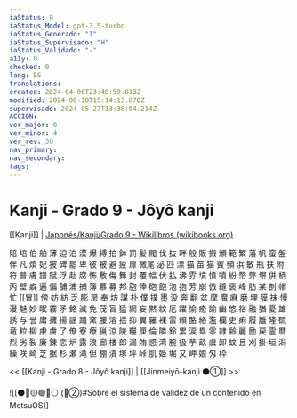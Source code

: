 ```yaml
---
iaStatus: 8
iaStatus_Model: gpt-3.5-turbo
iaStatus_Generado: "I"
iaStatus_Supervisado: "H"
iaStatus_Validado: "-"
a11y: 0
checked: 0
lang: ES
translations: 
created: 2024-04-06T23:48:59.813Z
modified: 2024-06-10T15:14:13.870Z
supervisado: 2024-05-27T13:38:04.214Z
ACCION: 
ver_major: 0
ver_minor: 4
ver_rev: 30
nav_primary: 
nav_secondary: 
tags:
---
```

# Kanji - Grado 9 - Jôyô kanji

[[Kanji]] | [Japonés/Kanji/Grado 9 - Wikilibros (wikibooks.org)](https://es.wikibooks.org/wiki/Japon%C3%A9s/Kanji/Grado_9)

賠 培 伯 舶 薄 迫 泊 漠 爆 縛 拍 鉢 罰 髪 閥 伐 抜 畔 般 販 搬 頒 範 繁 藩 帆 蛮 盤 伴 凡 煩 妃 披 碑 罷 卑 彼 被 避 疲 扉 微尾 泌 匹 漂 描 苗 猫 賓 頻 浜 敏 瓶 扶 附 符 普 膚 譜 賦 浮 赴 腐 怖 敷 侮 舞 封 覆 幅 伏 払 沸 雰 墳 憤 噴 紛 幣 弊 塀 併 柄 丙 壁 癖 遍 偏 舗 浦 捕 簿 慕 募 邦 胞 俸 砲 飽 泡 抱 芳 崩 倣 縫 褒 峰 肪 某 剖 帽 忙 [[冒]] 傍 妨 紡 乏 膨 房 奉 坊 謀 朴 僕 撲 墨 没 奔 翻 盆 摩 魔 麻 磨 埋 膜 抹 慢 漫 魅 妙 眠 霧 矛 銘 滅 免 茂 盲 猛 網 妄 黙 紋 厄 躍 愉 癒 諭 幽 悠 裕 融 猶 憂 雄 誘 与 誉 庸 擁 揚 謡 踊 窯 腰 溶 揺 抑 翼 羅 裸 雷 頼 酪 絡 濫 欄 吏 痢 履 離 隆 硫 竜 粒 柳 慮 虜 了 僚 寮 療 猟 涼 陵 糧 厘 倫 隣 鈴 累 涙 塁 零 隷 齢 麗 励 戻 霊 暦 烈 劣 裂 廉 錬 恋 炉 露 浪 廊 楼 郎 漏 賄 惑 湾 腕 扱 芋 畝 虞 卸 蚊 且 刈 掛 垣 潟 繰 咲 崎 芝 据 杉 瀬 滝 但 棚 漬 塚 坪 峠 肌 姫 堀 又 岬 娘 匁 枠

<< [[Kanji - Grado 8 - Jôyô kanji]] | [[Jinmeiyō-kanji ⚫①]] >>

![[⚫🔴🟡🟢🔵⚪ (🔴②)#Sobre el sistema de validez de un contenido en MetsuOS]]